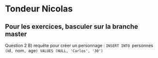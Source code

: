 # Tondeur Nicolas

## Pour les exercices, basculer sur la branche master

Question 2 B)
requête pour créer un personnage : `INSERT INTO `personnes` (`id`, `nom`, `age`) VALUES (NULL, 'Carlos', '30')`



